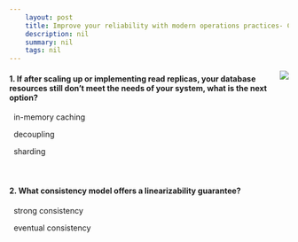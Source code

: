 ```yaml
---
    layout: post
    title: Improve your reliability with modern operations practices- Capacity planning and scaling - Go global
    description: nil
    summary: nil
    tags: nil
---
```



 <a target="_blank" href="https://docs.microsoft.com/en-us/learn/modules/improve-reliability-scaling/6-global/"><i class="fas fa-external-link-alt"></i> </a>
 <img align="right" src="https://docs.microsoft.com/en-us/learn/achievements/improve-reliability-scaling.svg">
####  1. If after scaling up or implementing read replicas, your database resources still don’t meet the needs of your system, what is the next option?


<i class='far fa-square'></i> &nbsp;&nbsp;in-memory caching

<i class='far fa-square'></i> &nbsp;&nbsp;decoupling

<i class='fas fa-check-square' style='color: Dodgerblue;'></i> &nbsp;&nbsp;sharding
<br />
<br />
<br />

####  2. What consistency model offers a linearizability guarantee?


<i class='fas fa-check-square' style='color: Dodgerblue;'></i> &nbsp;&nbsp;strong consistency

<i class='far fa-square'></i> &nbsp;&nbsp;eventual consistency
<br />
<br />
<br />
